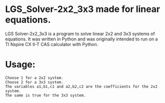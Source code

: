 # LGS_Solver-2x2_3x3 made for linear equations.
LGS Solver-2x2_3x3 is a program to solve linear 2x2 and 3x3 systems of equations.
It was written in Python and was originally intended to run on a TI Nspire CX II-T CAS calculator with Python.

# Usage: #
    Choose 1 for a 2x2 system. 
    Choose 2 for a 3x3 system.
    The variables a1,b1,c1 and a2,b2,c2 are the coefficients for the 2x2 system.
    The same is true for the 3x3 system.

    








